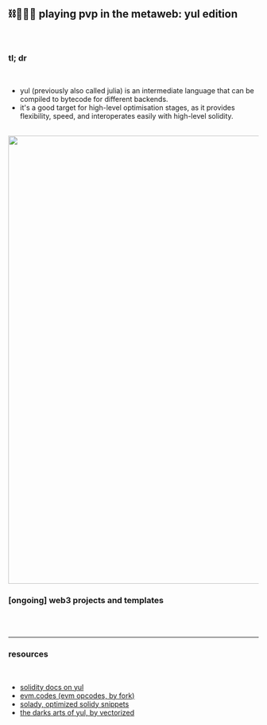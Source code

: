 ## ⛓️🥷🏻🪸 playing pvp in the metaweb: yul edition

<br>

### tl; dr

<br>

* yul (previously also called julia) is an intermediate language that can be compiled to bytecode for different backends.
* it's a good target for high-level optimisation stages, as it provides flexibility, speed, and interoperates easily with high-level solidity.

<br>

<img width="900" src="https://user-images.githubusercontent.com/1130416/219821226-9f9b8a05-7d66-4d34-841e-774e0365d50c.png">



<br>


### [ongoing] web3 projects and templates 

<br>

<br>


----

### resources

<br>

* [solidity docs on yul](https://docs.soliditylang.org/en/v0.8.18/yul.html)
* [evm.codes (evm opcodes, by fork)](https://www.evm.codes/?fork=arrowGlacier)
* [solady, optimized solidy snippets](https://github.com/Vectorized/solady)
* [the darks arts of yul, by vectorized](https://www.youtube.com/watch?v=ew3pfnb2_V8)


